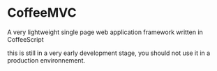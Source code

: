 CoffeeMVC
=========

A very lightweight single page web application framework written in CoffeeScript

this is still in a very early development stage, you should not use it in a production environnement.
